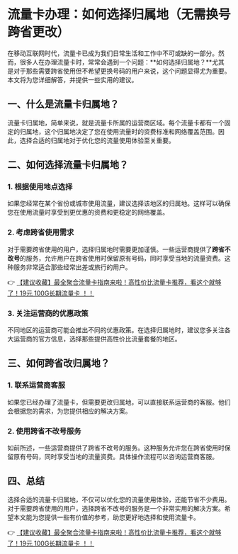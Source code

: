 # 流量卡办理：如何选择归属地（无需换号跨省更改）

在移动互联网时代，流量卡已成为我们日常生活和工作中不可或缺的一部分。然而，很多人在办理流量卡时，常常会遇到一个问题：**如何选择归属地？**尤其是对于那些需要跨省使用但不希望更换号码的用户来说，这个问题显得尤为重要。本文将为您详细解答，并提供一些实用的建议。

## 一、什么是流量卡归属地？

流量卡归属地，简单来说，就是流量卡所属的运营商区域。每个流量卡都有一个固定的归属地，这个归属地决定了您在使用流量时的资费标准和网络覆盖范围。因此，选择合适的归属地对于优化您的流量使用体验至关重要。

## 二、如何选择流量卡归属地？

### 1. 根据使用地点选择

如果您经常在某个省份或城市使用流量，建议选择该地区的归属地。这样可以确保您在使用流量时享受到更优惠的资费和更稳定的网络覆盖。

### 2. 考虑跨省使用需求

对于需要跨省使用的用户，选择归属地时需要更加谨慎。一些运营商提供了**跨省不改号**的服务，允许用户在跨省使用时保留原有号码，同时享受当地的流量资费。这种服务非常适合那些经常出差或旅行的用户。

👉 [【建议收藏】最全聚合流量卡指南来啦！高性价比流量卡推荐，看这个就够了！19元 100G长期流量卡 ！！](https://bit.ly/Liuliangka)

### 3. 关注运营商的优惠政策

不同地区的运营商可能会推出不同的优惠政策。在选择归属地时，建议您多关注各大运营商的官方信息，选择那些提供高性价比流量套餐的地区。

## 三、如何跨省改归属地？

### 1. 联系运营商客服

如果您已经办理了流量卡，但需要更改归属地，可以直接联系运营商的客服。他们会根据您的需求，为您提供相应的解决方案。

### 2. 使用跨省不改号服务

如前所述，一些运营商提供了跨省不改号的服务。这种服务允许您在跨省使用时保留原有号码，同时享受当地的流量资费。具体操作流程可以咨询运营商客服。

## 四、总结

选择合适的流量卡归属地，不仅可以优化您的流量使用体验，还能节省不少费用。对于需要跨省使用的用户，选择跨省不改号的服务是一个非常实用的解决方案。希望本文能为您提供一些有价值的参考，助您更好地选择和使用流量卡。

👉 [【建议收藏】最全聚合流量卡指南来啦！高性价比流量卡推荐，看这个就够了！19元 100G长期流量卡 ！！](https://bit.ly/Liuliangka)